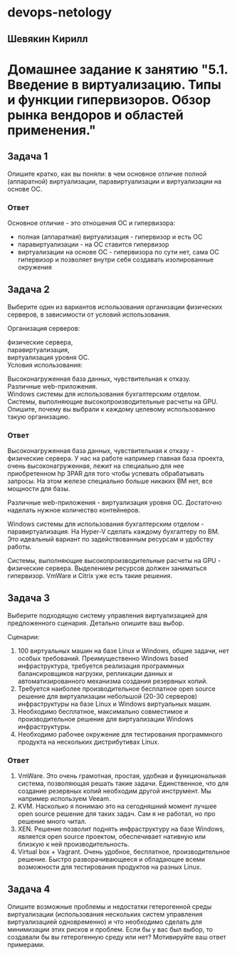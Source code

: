 # devops-netology  
## Шевякин Кирилл  

# Домашнее задание к занятию "5.1. Введение в виртуализацию. Типы и функции гипервизоров. Обзор рынка вендоров и областей применения."


## Задача 1  

Опишите кратко, как вы поняли: в чем основное отличие полной (аппаратной) виртуализации, паравиртуализации и виртуализации на основе ОС.  

### Ответ  
Основное отличие - это отношения ОС и гипервизора:  
- полная (аппаратная) виртуализация - гипервизор и есть ОС  
- паравиртуализации - на ОС ставится гипервизор  
- виртуализации на основе ОС - гипервизора по сути нет, сама ОС гипервизор и позволяет внутри себя создавать изолированные окружения  

## Задача 2  
  
Выберите один из вариантов использования организации физических серверов, в зависимости от условий использования.  

Организация серверов:  

физические сервера,  
паравиртуализация,  
виртуализация уровня ОС.  
Условия использования:  

Высоконагруженная база данных, чувствительная к отказу.  
Различные web-приложения.  
Windows системы для использования бухгалтерским отделом.  
Системы, выполняющие высокопроизводительные расчеты на GPU.  
Опишите, почему вы выбрали к каждому целевому использованию такую организацию.  

### Ответ  
Высоконагруженная база данных, чувствительная к отказу - физические сервера. У нас на работе например главная база проекта, очень высоконагруженная, лежит на специально для нее приобретенном hp 3PAR для того чтобы успевать обрабатывать запросы. На этом железе специально больше никаких ВМ нет, все мощности для базы. 

Различные web-приложения - виртуализация уровня ОС. Достаточно наделать нужное количество контейнеров.  

Windows системы для использования бухгалтерским отделом - паравиртуализация. На Hyper-V сделать каждому бухгалтеру по ВМ. Это идеальный вариант по задействованным ресурсам и удобству работы.  

Системы, выполняющие высокопроизводительные расчеты на GPU - физические сервера. Выделением ресурсов должен заниматься гипервизор. VmWare и Citrix уже есть такие решения.  

## Задача 3  
  
Выберите подходящую систему управления виртуализацией для предложенного сценария. Детально опишите ваш выбор.  

Сценарии:  

1) 100 виртуальных машин на базе Linux и Windows, общие задачи, нет особых требований. Преимущественно Windows based инфраструктура, требуется реализация программных балансировщиков нагрузки, репликации данных и автоматизированного механизма создания резервных копий.  
2) Требуется наиболее производительное бесплатное open source решение для виртуализации небольшой (20-30 серверов) инфраструктуры на базе Linux и Windows виртуальных машин.  
3) Необходимо бесплатное, максимально совместимое и производительное решение для виртуализации Windows инфраструктуры.  
4) Необходимо рабочее окружение для тестирования программного продукта на нескольких дистрибутивах Linux.  

### Ответ

1) VmWare. Это очень грамотная, простая, удобная и функциональная система, позволяющая решать такие задачи. Единственное, что для создание резервных копий необходим другой инструмент. Мы например используем Veeam.  
2) KVM. Насколько я понимаю это на сегодняшний момент лучшее open source решение для таких задач. Сам я не работал, но про решение много читал.  
3) XEN. Решение позволит поднять инфраструктуру на базе Windows, является open source проектом, обеспечивает нативную или близкую к ней производительность.  
4) Virtual box + Vagrant. Очень удобное, бесплатное, производительное решение. Быстро разворачивающееся и обладающее всеми возможности для тестирования продуктов на разных Linux.  

## Задача 4  

Опишите возможные проблемы и недостатки гетерогенной среды виртуализации (использования нескольких систем управления виртуализацией одновременно) и что необходимо сделать для минимизации этих рисков и проблем. Если бы у вас был выбор, то создавали бы вы гетерогенную среду или нет? Мотивируйте ваш ответ примерами.
